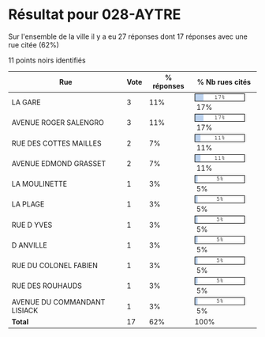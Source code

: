 # Résultat pour 028-AYTRE

Sur l'ensemble de la ville il y a eu 27 réponses dont 17 réponses avec une rue citée (62%)

11 points noirs identifiés

| Rue | Vote | % réponses | % Nb rues cités|
|-----|------|------------|----------------|
| LA GARE | 3 | 11% | <img src="../../img/bar_17.gif" />&nbsp;17%|
| AVENUE ROGER SALENGRO | 3 | 11% | <img src="../../img/bar_17.gif" />&nbsp;17%|
| RUE DES COTTES MAILLES | 2 | 7% | <img src="../../img/bar_11.gif" />&nbsp;11%|
| AVENUE EDMOND GRASSET | 2 | 7% | <img src="../../img/bar_11.gif" />&nbsp;11%|
| LA MOULINETTE | 1 | 3% | <img src="../../img/bar_5.gif" />&nbsp;5%|
| LA PLAGE | 1 | 3% | <img src="../../img/bar_5.gif" />&nbsp;5%|
| RUE D YVES | 1 | 3% | <img src="../../img/bar_5.gif" />&nbsp;5%|
| D ANVILLE | 1 | 3% | <img src="../../img/bar_5.gif" />&nbsp;5%|
| RUE DU COLONEL FABIEN | 1 | 3% | <img src="../../img/bar_5.gif" />&nbsp;5%|
| RUE DES ROUHAUDS | 1 | 3% | <img src="../../img/bar_5.gif" />&nbsp;5%|
| AVENUE DU COMMANDANT LISIACK | 1 | 3% | <img src="../../img/bar_5.gif" />&nbsp;5%|
| **Total** | 17 | 62% | 100%|
